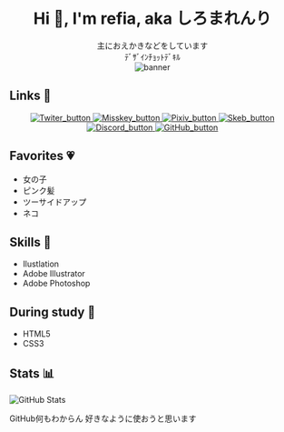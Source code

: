 <!--
**refia72/refia72** is a ✨ _special_ ✨ repository because its `README.md` (this file) appears on your GitHub profile.

Here are some ideas to get you started:

- 🔭 I’m currently working on ...
- 🌱 I’m currently learning ...
- 👯 I’m looking to collaborate on ...
- 🤔 I’m looking for help with ...
- 💬 Ask me about ...
- 📫 How to reach me: ...
- 😄 Pronouns: ...
- ⚡ Fun fact: ...
うんこ
-->

<div align="center">

# Hi 💪, I'm refia, aka しろまれんり
主におえかきなどをしています<br>
ﾃﾞｻﾞｲﾝﾁｮｯﾄﾃﾞｷﾙ<br>
![banner](https://i.imgur.com/G796Cg8.png)

</div>

## Links 🔗
<div align="center">
    <a href="https://twitter.com/shiromamashiro">
        <img src="./image/Twiter_button.png" alt="Twiter_button">
    </a>
    <a href="https://misskey.io/@refinyaa">
        <img src="https://user-images.githubusercontent.com/95982323/221352779-9f3e0034-46bb-4d25-bc7a-6b60853cf61e.png" alt="Misskey_button">
    </a>
    <a href="https://www.pixiv.net/users/18753741">
        <img src="https://user-images.githubusercontent.com/95982323/221352780-aa8dedb2-e40c-401e-af31-eedd422931e3.png" alt="Pixiv_button">
    </a>
    <a href="https://skeb.jp/@shiromamashiro">
        <img src="https://user-images.githubusercontent.com/95982323/221352782-c2f2fb90-fd31-40dd-9677-b5698ff18d8c.png" alt="Skeb_button">
    </a>
    <a href="https://discord.com/users/refia#5849">
        <img src="https://user-images.githubusercontent.com/95982323/221352777-e3a1c057-fa3e-47e2-bcc3-d373e7c8f959.png" alt="Discord_button">
    </a>
    <a href="https://github.com/refia72">
        <img src="https://user-images.githubusercontent.com/95982323/221352778-f30cdb34-bd2e-4026-ba01-ab36f03231af.png" alt="GitHub_button">
    </a>
    
</div>

## Favorites 💗
* 女の子
* ピンク髪
* ツーサイドアップ
* ネコ

## Skills 💪
* Ilustlation
* Adobe Illustrator
* Adobe Photoshop

## During study 📖
* HTML5
* CSS3

## Stats 📊
![GitHub Stats](https://github-readme-stats.vercel.app/api?username=refia72&count_private=true&show_icons=true)

GitHub何もわからん
好きなように使おうと思います
